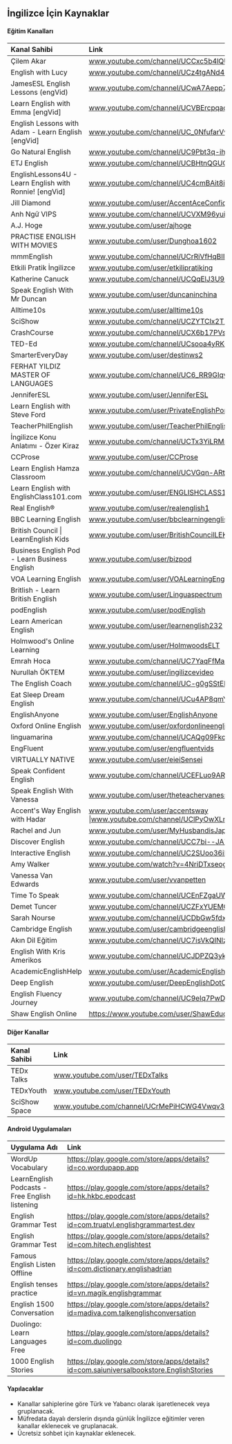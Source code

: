 ## İngilizce İçin Kaynaklar

#### Eğitim Kanalları

| Kanal Sahibi | Link |
| :--- | :--- |
| Çilem Akar | www.youtube.com/channel/UCCxc5b4lQU_hwrZVyZr92Ew |
| English with Lucy | www.youtube.com/channel/UCz4tgANd4yy8Oe0iXCdSWfA |
| JamesESL English Lessons (engVid) | www.youtube.com/channel/UCwA7Aepp7nRUJNa8roQ-6Bw |
| Learn English with Emma [engVid] | www.youtube.com/channel/UCVBErcpqaokOf4fI5j73K_w |
| English Lessons with Adam - Learn English [engVid] | www.youtube.com/channel/UC_0NfufarVw04vDfWFm8z_Q |
| Go Natural English | www.youtube.com/channel/UC9Pbt3q-ihROg1lmmmQdU2w |
| ETJ English | www.youtube.com/channel/UCBHtnQGUChkwG1eyWL5EA9g |
| EnglishLessons4U - Learn English with Ronnie! [engVid] | www.youtube.com/channel/UC4cmBAit8i_NJZE8qK8sfpA |
| Jill Diamond | www.youtube.com/user/AccentAceConfidence |
| Anh Ngữ VIPS | www.youtube.com/channel/UCVXM96yuiXY3ZT73Dy8HgCA |
| A.J. Hoge | www.youtube.com/user/ajhoge |
| PRACTISE ENGLISH WITH MOVIES | www.youtube.com/user/Dunghoa1602 |
| mmmEnglish | www.youtube.com/channel/UCrRiVfHqBIIvSgKmgnSY66g |
| Etkili Pratik İngilizce | www.youtube.com/user/etkilipratiking |
| Katherine Canuck | www.youtube.com/channel/UCQqElJ3U9RwG46GfAjLDLeg |
| Speak English With Mr Duncan | www.youtube.com/user/duncaninchina |
| Alltime10s | www.youtube.com/user/alltime10s |
| SciShow | www.youtube.com/channel/UCZYTClx2T1of7BRZ86-8fow |
| CrashCourse | www.youtube.com/channel/UCX6b17PVsYBQ0ip5gyeme-Q |
| TED-Ed | www.youtube.com/channel/UCsooa4yRKGN_zEE8iknghZA |
| SmarterEveryDay | www.youtube.com/user/destinws2 |
| FERHAT YILDIZ MASTER OF LANGUAGES | www.youtube.com/channel/UC6_RR9GIqv_Q6IkwNpTFavA |
| JenniferESL | www.youtube.com/user/JenniferESL |
| Learn English with Steve Ford | www.youtube.com/user/PrivateEnglishPortal |
| TeacherPhilEnglish | www.youtube.com/user/TeacherPhilEnglish |
| İngilizce Konu Anlatımı - Özer Kiraz | www.youtube.com/channel/UCTx3YiLRMmdTutMCmlDxKAQ |
| CCProse | www.youtube.com/user/CCProse |
| Learn English Hamza Classroom | www.youtube.com/channel/UCVGqn-ARtA4ZhKIBnvP5Lfw |
| Learn English with EnglishClass101.com | www.youtube.com/user/ENGLISHCLASS101 |
| Real English® | www.youtube.com/user/realenglish1 |
| BBC Learning English | www.youtube.com/user/bbclearningenglish |
| British Council &#124; LearnEnglish Kids | www.youtube.com/user/BritishCouncilLEKids |
| Business English Pod - Learn Business English | www.youtube.com/user/bizpod |
| VOA Learning English | www.youtube.com/user/VOALearningEnglish |
| Britlish - Learn British English | www.youtube.com/user/Linguaspectrum |
| podEnglish | www.youtube.com/user/podEnglish |
| Learn American English | www.youtube.com/user/learnenglish232 |
| Holmwood's Online Learning | www.youtube.com/user/HolmwoodsELT |
| Emrah Hoca | www.youtube.com/channel/UC7YaqFfMax7QTyWRcDstMvw |
| Nurullah ÖKTEM | www.youtube.com/user/ingilizcevideo |
| The English Coach | www.youtube.com/channel/UC-g0gSStENkYPXFRsKrlvyA |
| Eat Sleep Dream English | www.youtube.com/channel/UCu4AP8qmYnXNUipUeyPQKig |
| EnglishAnyone | www.youtube.com/user/EnglishAnyone |
| Oxford Online English | www.youtube.com/user/oxfordonlineenglish |
| linguamarina | www.youtube.com/channel/UCAQg09FkoobmLquNNoO4ulg |
| EngFluent | www.youtube.com/user/engfluentvids |
| VIRTUALLY NATIVE | www.youtube.com/user/eieiSensei |
| Speak Confident English | www.youtube.com/channel/UCEFLuo9AR7268-qJj1FkmSw |
| Speak English With Vanessa | www.youtube.com/user/theteachervanessa |
| Accent's Way English with Hadar | www.youtube.com/user/accentsway &#124;www.youtube.com/channel/UClPyOwXLnSMejFdLvJXjA5A |
| Rachel and Jun | www.youtube.com/user/MyHusbandisJapanese |
| Discover English | www.youtube.com/channel/UCC7bi--JA7Tgly_I6Jd9sGQ |
| Interactive English | www.youtube.com/channel/UC2SUoo36iHgVLEK7EEVPIFQ |
| Amy Walker | www.youtube.com/watch?v=4NriDTxseog |
| Vanessa Van Edwards | www.youtube.com/user/vvanpetten |
| Time To Speak | www.youtube.com/channel/UCEnFZgaUW39cnD0qY5OgYmw |
| Demet Tuncer | www.youtube.com/channel/UCZFxYUEMCctTUas2fUTSdug |
| Sarah Nourse | www.youtube.com/channel/UCDbGw5fdxTLjRsNnD7_Jwvw |
| Cambridge English | www.youtube.com/user/cambridgeenglishtv |
| Akın Dil Eğitim | www.youtube.com/channel/UC7isVkQINlzE96ONLgeM9HA |
| English With Kris Amerikos | www.youtube.com/channel/UCJDPZQ3ykSD4qM2boqah8rw |
| AcademicEnglishHelp | www.youtube.com/user/AcademicEnglishHelp |
| Deep English | www.youtube.com/user/DeepEnglishDotCom |
| English Fluency Journey | www.youtube.com/channel/UC9eIq7PwD0WA-2B_Sp7xGdw |
| Shaw English Online | https://www.youtube.com/user/ShawEducation |

#### Diğer Kanallar

| Kanal Sahibi | Link |
| :--- | :--- |
| TEDx Talks | www.youtube.com/user/TEDxTalks |
| TEDxYouth | www.youtube.com/user/TEDxYouth |
| SciShow Space | www.youtube.com/channel/UCrMePiHCWG4Vwqv3t7W9EFg |

#### Android Uygulamaları

| Uygulama Adı | Link |
| :--- | :--- |
| WordUp Vocabulary | https://play.google.com/store/apps/details?id=co.wordupapp.app |
| LearnEnglish Podcasts - Free English listening | https://play.google.com/store/apps/details?id=hk.hkbc.epodcast |
| English Grammar Test | https://play.google.com/store/apps/details?id=com.truatvl.englishgrammartest.dev |
| English Grammar Test | https://play.google.com/store/apps/details?id=com.hitech.englishtest |
| Famous English Listen Offline | https://play.google.com/store/apps/details?id=com.dictionary.englishadrian |
| English tenses practice | https://play.google.com/store/apps/details?id=vn.magik.englishgrammar |
| English 1500 Conversation | https://play.google.com/store/apps/details?id=madiva.com.talkenglishconversation |
| Duolingo: Learn Languages Free | https://play.google.com/store/apps/details?id=com.duolingo |
| 1000 English Stories | https://play.google.com/store/apps/details?id=com.saiuniversalbookstore.EnglishStories |

#### Yapılacaklar
- Kanallar sahiplerine göre Türk ve Yabancı olarak işaretlenecek veya gruplanacak.
- Müfredata dayalı derslerin dışında günlük İngilizce eğitimler veren kanallar eklenecek ve gruplanacak.
- Ücretsiz sohbet için kaynaklar eklenecek.